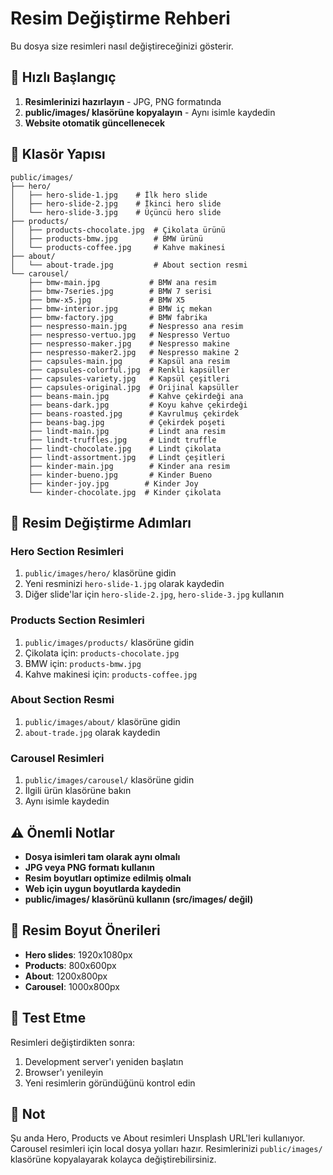 # Resim Değiştirme Rehberi

Bu dosya size resimleri nasıl değiştireceğinizi gösterir.

## 🎯 Hızlı Başlangıç

1. **Resimlerinizi hazırlayın** - JPG, PNG formatında
2. **public/images/ klasörüne kopyalayın** - Aynı isimle kaydedin
3. **Website otomatik güncellenecek**

## 📁 Klasör Yapısı

```
public/images/
├── hero/
│   ├── hero-slide-1.jpg    # İlk hero slide
│   ├── hero-slide-2.jpg    # İkinci hero slide  
│   └── hero-slide-3.jpg    # Üçüncü hero slide
├── products/
│   ├── products-chocolate.jpg  # Çikolata ürünü
│   ├── products-bmw.jpg        # BMW ürünü
│   └── products-coffee.jpg     # Kahve makinesi
├── about/
│   └── about-trade.jpg         # About section resmi
└── carousel/
    ├── bmw-main.jpg           # BMW ana resim
    ├── bmw-7series.jpg        # BMW 7 serisi
    ├── bmw-x5.jpg             # BMW X5
    ├── bmw-interior.jpg       # BMW iç mekan
    ├── bmw-factory.jpg        # BMW fabrika
    ├── nespresso-main.jpg     # Nespresso ana resim
    ├── nespresso-vertuo.jpg   # Nespresso Vertuo
    ├── nespresso-maker.jpg    # Nespresso makine
    ├── nespresso-maker2.jpg   # Nespresso makine 2
    ├── capsules-main.jpg      # Kapsül ana resim
    ├── capsules-colorful.jpg  # Renkli kapsüller
    ├── capsules-variety.jpg   # Kapsül çeşitleri
    ├── capsules-original.jpg  # Orijinal kapsüller
    ├── beans-main.jpg         # Kahve çekirdeği ana
    ├── beans-dark.jpg         # Koyu kahve çekirdeği
    ├── beans-roasted.jpg      # Kavrulmuş çekirdek
    ├── beans-bag.jpg          # Çekirdek poşeti
    ├── lindt-main.jpg         # Lindt ana resim
    ├── lindt-truffles.jpg     # Lindt truffle
    ├── lindt-chocolate.jpg    # Lindt çikolata
    ├── lindt-assortment.jpg   # Lindt çeşitleri
    ├── kinder-main.jpg        # Kinder ana resim
    ├── kinder-bueno.jpg       # Kinder Bueno
    ├── kinder-joy.jpg        # Kinder Joy
    └── kinder-chocolate.jpg  # Kinder çikolata
```

## 🔄 Resim Değiştirme Adımları

### Hero Section Resimleri
1. `public/images/hero/` klasörüne gidin
2. Yeni resminizi `hero-slide-1.jpg` olarak kaydedin
3. Diğer slide'lar için `hero-slide-2.jpg`, `hero-slide-3.jpg` kullanın

### Products Section Resimleri  
1. `public/images/products/` klasörüne gidin
2. Çikolata için: `products-chocolate.jpg`
3. BMW için: `products-bmw.jpg`
4. Kahve makinesi için: `products-coffee.jpg`

### About Section Resmi
1. `public/images/about/` klasörüne gidin
2. `about-trade.jpg` olarak kaydedin

### Carousel Resimleri
1. `public/images/carousel/` klasörüne gidin
2. İlgili ürün klasörüne bakın
3. Aynı isimle kaydedin

## ⚠️ Önemli Notlar

- **Dosya isimleri tam olarak aynı olmalı**
- **JPG veya PNG formatı kullanın**
- **Resim boyutları optimize edilmiş olmalı**
- **Web için uygun boyutlarda kaydedin**
- **public/images/ klasörünü kullanın (src/images/ değil)**

## 🎨 Resim Boyut Önerileri

- **Hero slides**: 1920x1080px
- **Products**: 800x600px  
- **About**: 1200x800px
- **Carousel**: 1000x800px

## 🚀 Test Etme

Resimleri değiştirdikten sonra:
1. Development server'ı yeniden başlatın
2. Browser'ı yenileyin
3. Yeni resimlerin göründüğünü kontrol edin

## 📝 Not

Şu anda Hero, Products ve About resimleri Unsplash URL'leri kullanıyor. 
Carousel resimleri için local dosya yolları hazır.
Resimlerinizi `public/images/` klasörüne kopyalayarak kolayca değiştirebilirsiniz.